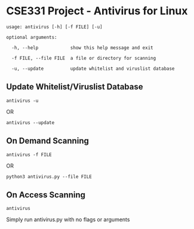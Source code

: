 # CSE331 Project - Antivirus for Linux
```
usage: antivirus [-h] [-f FILE] [-u]

optional arguments:

  -h, --help            show this help message and exit
  
  -f FILE, --file FILE  a file or directory for scanning
  
  -u, --update          update whitelist and viruslist database
```

## Update Whitelist/Viruslist Database
```
antivirus -u
```
OR
```
antivirus --update
```

## On Demand Scanning
```
antivirus -f FILE
```
OR
```
python3 antivirus.py --file FILE
```

## On Access Scanning
```
antivirus
```
Simply run antivirus.py with no flags or arguments
